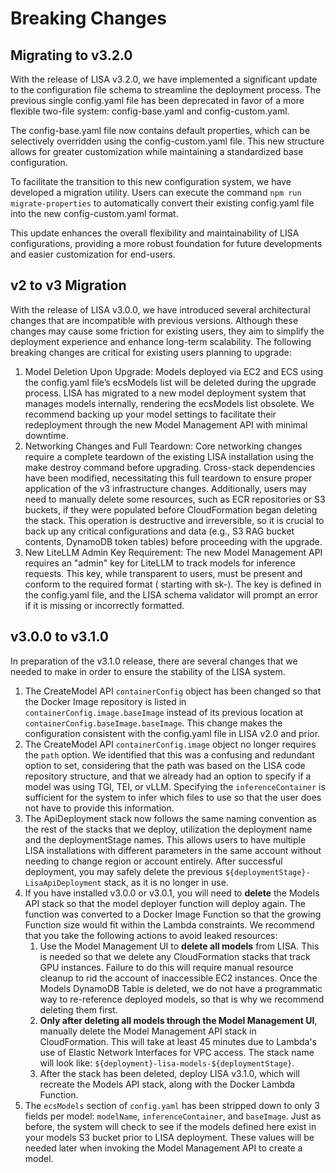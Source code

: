 # Breaking Changes

## Migrating to v3.2.0

With the release of LISA v3.2.0, we have implemented a significant update to the configuration file schema to streamline
the deployment process. The previous single config.yaml file has been deprecated in favor of a more flexible two-file
system: config-base.yaml and config-custom.yaml.

The config-base.yaml file now contains default properties, which can be selectively overridden using the
config-custom.yaml file. This new structure allows for greater customization while maintaining a standardized base
configuration.

To facilitate the transition to this new configuration system, we have developed a migration utility. Users can execute
the command `npm run migrate-properties` to automatically convert their existing config.yaml file into the new
config-custom.yaml format.

This update enhances the overall flexibility and maintainability of LISA configurations, providing a more robust
foundation for future developments and easier customization for end-users.

## v2 to v3 Migration

With the release of LISA v3.0.0, we have introduced several architectural changes that are incompatible with previous
versions. Although these changes may cause some friction for existing users, they aim to simplify the deployment
experience and enhance long-term scalability. The following breaking changes are critical for existing users planning to
upgrade:

1. Model Deletion Upon Upgrade: Models deployed via EC2 and ECS using the config.yaml file’s ecsModels list will be
   deleted during the upgrade process. LISA has migrated to a new model deployment system that manages models
   internally, rendering the ecsModels list obsolete. We recommend backing up your model settings to facilitate their
   redeployment through the new Model Management API with minimal downtime.
1. Networking Changes and Full Teardown: Core networking changes require a complete teardown of the existing LISA
   installation using the make destroy command before upgrading. Cross-stack dependencies have been modified,
   necessitating this full teardown to ensure proper application of the v3 infrastructure changes. Additionally, users
   may need to manually delete some resources, such as ECR repositories or S3 buckets, if they were populated before
   CloudFormation began deleting the stack. This operation is destructive and irreversible, so it is crucial to back up
   any critical configurations and data (e.g., S3 RAG bucket contents, DynamoDB token tables) before proceeding with the
   upgrade.
1. New LiteLLM Admin Key Requirement: The new Model Management API requires an "admin" key for LiteLLM to track models
   for inference requests. This key, while transparent to users, must be present and conform to the required format (
   starting with sk-). The key is defined in the config.yaml file, and the LISA schema validator will prompt an error if
   it is missing or incorrectly formatted.

## v3.0.0 to v3.1.0

In preparation of the v3.1.0 release, there are several changes that we needed to make in order to ensure the stability
of the LISA system.

1. The CreateModel API `containerConfig` object has been changed so that the Docker Image repository is listed in
   `containerConfig.image.baseImage` instead of
   its previous location at `containerConfig.baseImage.baseImage`. This change makes the configuration consistent with
   the config.yaml file in LISA v2.0 and prior.
2. The CreateModel API `containerConfig.image` object no longer requires the `path` option. We identified that this was
   a confusing and redundant option to set, considering
   that the path was based on the LISA code repository structure, and that we already had an option to specify if a
   model was using TGI, TEI, or vLLM. Specifying the `inferenceContainer`
   is sufficient for the system to infer which files to use so that the user does not have to provide this information.
3. The ApiDeployment stack now follows the same naming convention as the rest of the stacks that we deploy, utilization
   the deployment name and the deploymentStage names. This allows users
   to have multiple LISA installations with different parameters in the same account without needing to change region or
   account entirely. After successful deployment, you may safely delete the
   previous `${deploymentStage}-LisaApiDeployment` stack, as it is no longer in use.
4. If you have installed v3.0.0 or v3.0.1, you will need to **delete** the Models API stack so that the model deployer
   function will deploy again. The function was converted to a Docker Image
   Function so that the growing Function size would fit within the Lambda constraints. We recommend that you take the
   following actions to avoid leaked resources:
    1. Use the Model Management UI to **delete all models** from LISA. This is needed so that we delete any
       CloudFormation stacks that track GPU instances. Failure to do this will require manual
       resource cleanup to rid the account of inaccessible EC2 instances. Once the Models DynamoDB Table is deleted, we
       do not have a programmatic way to re-reference deployed models, so that is
       why we recommend deleting them first.
    2. **Only after deleting all models through the Model Management UI**, manually delete the Model Management API
       stack in CloudFormation. This will take at least 45 minutes due to Lambda's use
       of Elastic Network Interfaces for VPC access. The stack name will look like:
       `${deployment}-lisa-models-${deploymentStage}`.
    3. After the stack has been deleted, deploy LISA v3.1.0, which will recreate the Models API stack, along with the
       Docker Lambda Function.
5. The `ecsModels` section of `config.yaml` has been stripped down to only 3 fields per model: `modelName`,
   `inferenceContainer`, and `baseImage`. Just as before, the system will check to see if the models
   defined here exist in your models S3 bucket prior to LISA deployment. These values will be needed later when invoking
   the Model Management API to create a model.
